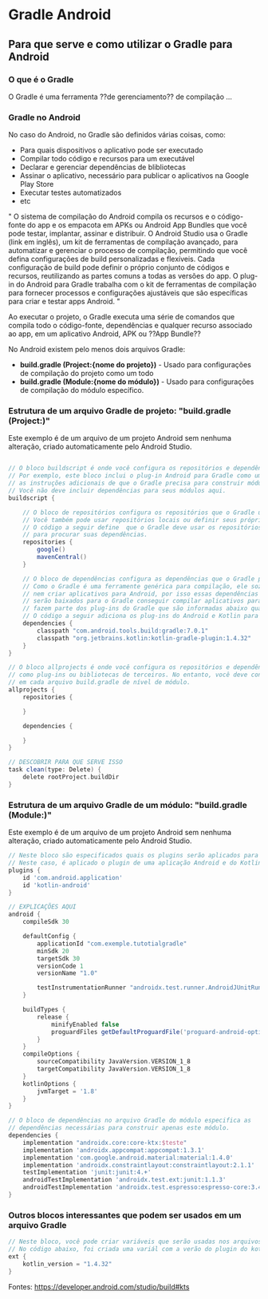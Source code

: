 # Gradle Android
## Para que serve e como utilizar o Gradle para Android

### O que é o Gradle
O Gradle é uma ferramenta ??de gerenciamento?? de compilação ...

### Gradle no Android
No caso do Android, no Gradle são definidos várias coisas, como:
* Para quais dispositivos o aplicativo pode ser executado
* Compilar todo código e recursos para um executável
* Declarar e gerenciar dependências de blibliotecas
* Assinar o aplicativo, necessário para publicar o aplicativos na Google Play Store
* Executar testes automatizados
* etc

"
O sistema de compilação do Android compila os recursos e o código-fonte do app e os empacota em APKs ou Android App Bundles que você pode testar, implantar, assinar e distribuir. O Android Studio usa o Gradle (link em inglês), um kit de ferramentas de compilação avançado, para automatizar e gerenciar o processo de compilação, permitindo que você defina configurações de build personalizadas e flexíveis. Cada configuração de build pode definir o próprio conjunto de códigos e recursos, reutilizando as partes comuns a todas as versões do app. O plug-in do Android para Gradle trabalha com o kit de ferramentas de compilação para fornecer processos e configurações ajustáveis que são específicas para criar e testar apps Android.
"


Ao executar o projeto, o Gradle executa uma série de comandos que compila todo o código-fonte, dependências e qualquer recurso associado ao app, em um aplicativo Android, APK ou ??App Bundle??

No Android existem pelo menos dois arquivos Gradle:
* **build.gradle (Project:{nome do projeto})** - Usado para configurações de compilação do projeto como um todo
* **build.gradle (Module:{nome do módulo})** - Usado para configurações de compilação do módulo específico.

### Estrutura de um arquivo Gradle de projeto: "build.gradle (Project:)"

Este exemplo é de um arquivo de um projeto Android sem nenhuma alteração, criado automaticamente pelo Android Studio.
```Groovy

// O bloco buildscript é onde você configura os repositórios e dependências do próprio Gradle.
// Por exemplo, este bloco inclui o plug-in Android para Gradle como uma dependência porque fornece
// as instruções adicionais de que o Gradle precisa para construir módulos de aplicativos Android.
// Você não deve incluir dependências para seus módulos aqui.
buildscript {

    // O bloco de repositórios configura os repositórios que o Gradle usa para pesquisar ou baixar as dependências para todo o projeto.
    // Você também pode usar repositórios locais ou definir seus próprios repositórios remotos.
    // O código a seguir define  que o Gradle deve usar os repositórios google() e mavenCentral()
    // para procurar suas dependências.
    repositories { 
        google()
        mavenCentral()
    }

    // O bloco de dependências configura as dependências que o Gradle precisa usar para criar seu projeto.
    // Como o Gradle é uma ferramente genérica para compilação, ele sozinho não sabe processar arquivos Kotlin
    // nem criar aplicativos para Android, por isso essas dependências são assenciais, pois informam quais os scripts
    // serão baixados para o Gradle conseguir compilar aplicativos para Android, no nosso caso, em Kotlin. Esses scripts
    // fazem parte dos plug-ins do Gradle que são informadas abaixo quais devem ser baixadas.
    // O código a seguir adiciona os plug-ins do Android e Kotlin para Gradle.
    dependencies {
        classpath "com.android.tools.build:gradle:7.0.1"
        classpath "org.jetbrains.kotlin:kotlin-gradle-plugin:1.4.32"
    }
}

// O bloco allprojects é onde você configura os repositórios e dependências usados por todos os módulos em seu projeto,
// como plug-ins ou bibliotecas de terceiros. No entanto, você deve configurar dependências específicas do módulo
// em cada arquivo build.gradle de nível de módulo.
allprojects { 
    repositories { 

    }

    dependencies {

    }
}

// DESCOBRIR PARA QUE SERVE ISSO
task clean(type: Delete) {
    delete rootProject.buildDir
}
```

### Estrutura de um arquivo Gradle de um módulo: "build.gradle (Module:)"

Este exemplo é de um arquivo de um projeto Android sem nenhuma alteração, criado automaticamente pelo Android Studio.
```Groovy
// Neste bloco são especificados quais os plugins serão aplicados para este módulo específico.
// Neste caso, é aplicado o plugin de uma aplicação Android e do Kotlin para Android
plugins {
    id 'com.android.application'
    id 'kotlin-android'
}

// EXPLICAÇÕES AQUI
android {
    compileSdk 30

    defaultConfig {
        applicationId "com.exemple.tutotialgradle"
        minSdk 20
        targetSdk 30
        versionCode 1
        versionName "1.0"

        testInstrumentationRunner "androidx.test.runner.AndroidJUnitRunner"
    }

    buildTypes {
        release {
            minifyEnabled false
            proguardFiles getDefaultProguardFile('proguard-android-optimize.txt'), 'proguard-rules.pro'
        }
    }
    compileOptions {
        sourceCompatibility JavaVersion.VERSION_1_8
        targetCompatibility JavaVersion.VERSION_1_8
    }
    kotlinOptions {
        jvmTarget = '1.8'
    }
}

// O bloco de dependências no arquivo Gradle do módulo especifica as
// dependências necessárias para construir apenas este módulo.
dependencies {
    implementation "androidx.core:core-ktx:$teste"
    implementation 'androidx.appcompat:appcompat:1.3.1'
    implementation 'com.google.android.material:material:1.4.0'
    implementation 'androidx.constraintlayout:constraintlayout:2.1.1'
    testImplementation 'junit:junit:4.+'
    androidTestImplementation 'androidx.test.ext:junit:1.1.3'
    androidTestImplementation 'androidx.test.espresso:espresso-core:3.4.0'
}
```

### Outros blocos interessantes que podem ser usados em um arquivo Gradle

```Groovy
// Neste bloco, você pode criar variáveis que serão usadas nos arquivos Gradle.
// No código abaixo, foi criada uma variál com a verão do plugin do kotlin
ext { 
    kotlin_version = "1.4.32"
}
```
Fontes:
https://developer.android.com/studio/build#kts
